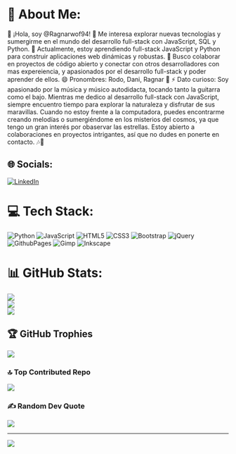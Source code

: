 # 💫 About Me:
👋 ¡Hola, soy @Ragnarwof94! 👀 Me interesa explorar nuevas tecnologías y sumergirme en el mundo del desarrollo full-stack con JavaScript, SQL y Python. 🌱 Actualmente, estoy aprendiendo full-stack JavaScript y Python para construir aplicaciones web dinámicas y robustas. 💞️ Busco colaborar en proyectos de código abierto y conectar con otros desarrolladores con mas expereiencia, y apasionados por el desarrollo full-stack y poder aprender de ellos. 😄 Pronombres: Rodo, Dani, Ragnar 👀 ⚡ Dato curioso: Soy apasionado por la música y músico autodidacta, tocando tanto la guitarra como el bajo. Mientras me dedico al desarrollo full-stack con JavaScript, siempre encuentro tiempo para explorar la naturaleza y disfrutar de sus maravillas. Cuando no estoy frente a la computadora, puedes encontrarme creando melodías o sumergiéndome en los misterios del cosmos, ya que tengo un gran interés por obaservar las estrellas. Estoy abierto a colaboraciones en proyectos intrigantes, así que no dudes en ponerte en contacto. 🎶🌌

## 🌐 Socials:
[![LinkedIn](https://img.shields.io/badge/LinkedIn-%230077B5.svg?logo=linkedin&logoColor=white)](https://www.linkedin.com/in/rodolfo-guerrero-cisterna-8841b8186/)

# 💻 Tech Stack:
![Python](https://img.shields.io/badge/python-3670A0?style=for-the-badge&logo=python&logoColor=ffdd54) ![JavaScript](https://img.shields.io/badge/javascript-%23323330.svg?style=for-the-badge&logo=javascript&logoColor=%23F7DF1E) ![HTML5](https://img.shields.io/badge/html5-%23E34F26.svg?style=for-the-badge&logo=html5&logoColor=white) ![CSS3](https://img.shields.io/badge/css3-%231572B6.svg?style=for-the-badge&logo=css3&logoColor=white) ![Bootstrap](https://img.shields.io/badge/bootstrap-%238511FA.svg?style=for-the-badge&logo=bootstrap&logoColor=white) ![jQuery](https://img.shields.io/badge/jquery-%230769AD.svg?style=for-the-badge&logo=jquery&logoColor=white) ![GithubPages](https://img.shields.io/badge/github%20pages-121013?style=for-the-badge&logo=github&logoColor=white) ![Gimp](https://img.shields.io/badge/Gimp-657D8B?style=for-the-badge&logo=gimp&logoColor=FFFFFF) ![Inkscape](https://img.shields.io/badge/Inkscape-e0e0e0?style=for-the-badge&logo=inkscape&logoColor=080A13)
# 📊 GitHub Stats:
![](https://github-readme-stats.vercel.app/api?username=Ragnarwof94&theme=dark&hide_border=false&include_all_commits=true&count_private=false)<br/>
![](https://github-readme-streak-stats.herokuapp.com/?user=Ragnarwof94&theme=dark&hide_border=false)<br/>
![](https://github-readme-stats.vercel.app/api/top-langs/?username=Ragnarwof94&theme=dark&hide_border=false&include_all_commits=true&count_private=false&layout=compact)

## 🏆 GitHub Trophies
![](https://github-profile-trophy.vercel.app/?username=Ragnarwof94&theme=matrix&no-frame=false&no-bg=false&margin-w=4)

### 🔝 Top Contributed Repo
![](https://github-contributor-stats.vercel.app/api?username=Ragnarwof94&limit=5&theme=dark&combine_all_yearly_contributions=true)

### ✍️ Random Dev Quote
![](https://quotes-github-readme.vercel.app/api?type=horizontal&theme=radical)

---
[![](https://visitcount.itsvg.in/api?id=Ragnarwof94&icon=0&color=0)](https://visitcount.itsvg.in)

<!-- Proudly created with GPRM ( https://gprm.itsvg.in ) -->

